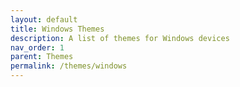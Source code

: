 ```yaml
---
layout: default
title: Windows Themes
description: A list of themes for Windows devices
nav_order: 1
parent: Themes
permalink: /themes/windows
---
```

<!-- 
{: .note }
> {: .opaque }
> 
> 
> 
-->